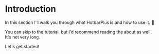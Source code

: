 # Introduction

In this section I'll walk you through what HotbarPlus is and how to use it. 🎉

You can skip to the tutorial, but I'd recommend reading the about as well. It's not very long.

Let's get started!